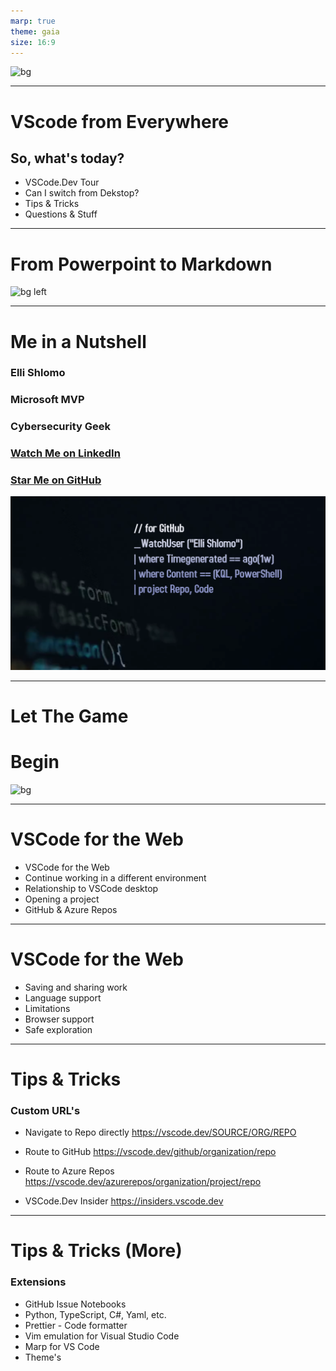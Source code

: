 ```yaml
---
marp: true
theme: gaia
size: 16:9
---
```


![bg](https://scontent.ftlv5-1.fna.fbcdn.net/v/t39.30808-6/275613691_10159829161139704_9073000208125609507_n.png?stp=dst-jpg&_nc_cat=100&ccb=1-5&_nc_sid=8631f5&_nc_ohc=FdyB8biGMuIAX9ZLkbw&tn=oRh_mSy4MFbuzM4t&_nc_ht=scontent.ftlv5-1.fna&oh=00_AT_Vir7ilaFyP_GtviFOPi5-WFvHo0CgbZ9kKgyaLF3D2Q&oe=623D27B9)

---

# **VScode from Everywhere**

## **So, what's today?**
- VSCode.Dev Tour
- Can I switch from Dekstop? 
- Tips & Tricks
- Questions & Stuff



---

# **From Powerpoint to Markdown**
![bg left](https://geekmasher.dev/media/memes/HotlineBling-Marp.jpg)

---

# **Me in a Nutshell**

### Elli Shlomo
### Microsoft MVP 
### Cybersecurity Geek
### [Watch Me on LinkedIn](https://www.linkedin.com/in/elishlomo/)
### [Star Me on GitHub](https://github.com/eshlomo1)

![bg right](https://github.com/eshlomo1/eshlomo1/blob/master/ElliShlomo.png)

---

# **Let The Game**
#    **Begin**
![bg](https://i.imgflip.com/2rxr4x.jpg)

---
# **VSCode for the Web**

- VSCode for the Web
- Continue working in a different environment
- Relationship to VSCode desktop
- Opening a project
- GitHub & Azure Repos

---

# **VSCode for the Web**

- Saving and sharing work
- Language support
- Limitations
- Browser support
- Safe exploration

---

# **Tips & Tricks**

### Custom URL's

- Navigate to Repo directly
https://vscode.dev/SOURCE/ORG/REPO

- Route to GitHub 
https://vscode.dev/github/organization/repo

- Route to Azure Repos
https://vscode.dev/azurerepos/organization/project/repo

- VSCode.Dev Insider 
https://insiders.vscode.dev

---

# **Tips & Tricks (More)**

### Extensions
- GitHub Issue Notebooks
- Python, TypeScript, C#, Yaml, etc.
- Prettier - Code formatter 
- Vim emulation for Visual Studio Code
- Marp for VS Code
- Theme's

